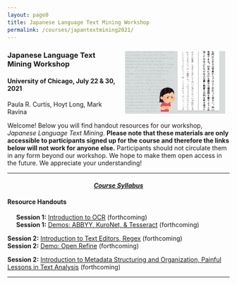 ```yaml
---
layout: page0
title: Japanese Language Text Mining Workshop
permalink: /courses/japantextmining2021/
---
```


<div style>
<img src="/images/japantextmining21_bg.png" style="float:right;max-width:45%;padding: 10px 10px 10px 15px;">
</div><h3>Japanese Language Text Mining Workshop</h3><p>
<h4>University of Chicago, July 22 & 30, 2021</h4>
<p></p>
Paula R. Curtis, Hoyt Long, Mark Ravina<p></p>
<p></p>
Welcome! Below you will find handout resources for our workshop, <em>Japanese Language Text Mining</em>. <b>Please note that these materials are only accessible to participants signed up for the course and therefore the links below will not work for anyone else.</b> Participants should not circulate them in any form beyond our workshop. We hope to make them open access in the future. We appreciate your understanding!
<p></p>
<hr>
<p></p>
<center><em><h4><a href="https://docs.google.com/document/d/1iLEgVcc58ZGhEf3cBaAipagmApRL3e4LLjVXxbnFD0k/edit?usp=sharing">Course Syllabus</a></h4></em></center><p></p>
<p></p>
<h4>Resource Handouts</h4><p></p>

<span style="padding-left: 20px; display:block"><b>Session 1:</b> <a href="https://docs.google.com/document/d/1bv01boCHU7EuM6WIEn2wt2W8Wq_v0Uq4m6IpwmbAgQw/edit?usp=sharing/">Introduction to OCR</a> (forthcoming)<br>
<b>Session 1:</b> <a href="https://docs.google.com/document/d/1WGixuEibvyMdRP5UuxGQPscnloZ1Uyll3lIAV6j1aZ0/edit?usp=sharing">Demos: ABBYY, KuroNet, & Tesseract</a> (forthcoming)<br>
<p></p>
<b>Session 2:</b> <a href="https://www.google.com/">Introduction to Text Editors, Regex</a> (forthcoming)<br>
<b>Session 2:</b> <a href="https://www.google.com/">Demo: Open Refine</a> (forthcoming)<br>

<b>Session 2:</b> <a href="https://www.google.com/">Introduction to Metadata Structuring and Organization, Painful Lessons in Text Analysis</a> (forthcoming)<br>
</span>
<p></p>
<p></p>
<hr>
<p></p>
